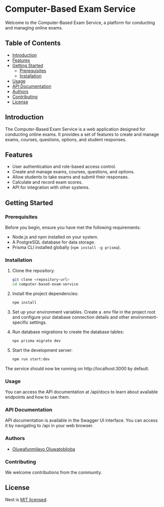 # Computer-Based Exam Service

Welcome to the Computer-Based Exam Service, a platform for conducting and managing online exams.

## Table of Contents

- [Introduction](#introduction)
- [Features](#features)
- [Getting Started](#getting-started)
  - [Prerequisites](#prerequisites)
  - [Installation](#installation)
- [Usage](#usage)
- [API Documentation](#api-documentation)
- [Authors](#authors)
- [Contributing](#contributing)
- [License](#license)

## Introduction

The Computer-Based Exam Service is a web application designed for conducting online exams. It provides a set of features to create and manage exams, courses, questions, options, and student responses.

## Features

- User authentication and role-based access control.
- Create and manage exams, courses, questions, and options.
- Allow students to take exams and submit their responses.
- Calculate and record exam scores.
- API for integration with other systems.

## Getting Started

### Prerequisites

Before you begin, ensure you have met the following requirements:

- Node.js and npm installed on your system.
- A PostgreSQL database for data storage.
- Prisma CLI installed globally (`npm install -g prisma`).

### Installation

1. Clone the repository:

   ```sh
   git clone <repository-url>
   cd computer-based-exam-service
2. Install the project dependencies:

   ```sh
   npm install
3. Set up your environment variables. Create a .env file in the project root and configure your database connection details and other environment-specific settings.
4. Run database migrations to create the database tables:
   ```sh
   npx prisma migrate dev
5. Start the development server:
   ```sh
   npm run start:dev
The service should now be running on http://localhost:3000 by default.

### Usage
You can access the API documentation at /api/docs to learn about available endpoints and how to use them.

### API Documentation
API documentation is available in the Swagger UI interface. You can access it by navigating to /api in your web browser.

### Authors
- [Oluwafunmilayo Oluwatobiloba](https://github.com/oluwateezzy)

### Contributing
We welcome contributions from the community.

## License
Nest is [MIT licensed](LICENSE).
